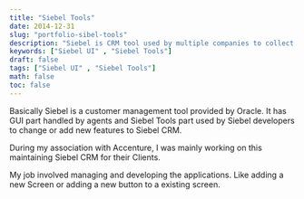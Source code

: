 ```yaml
---
title: "Siebel Tools"
date: 2014-12-31
slug: "portfolio-sibel-tools"
description: "Siebel is CRM tool used by multiple companies to collect information about incident, complaints or leads, opportunities from their customers."
keywords: ["Siebel UI" , "Siebel Tools"]
draft: false
tags: ["Siebel UI" , "Siebel Tools"]
math: false
toc: false
---
```


Basically Siebel is a customer management tool provided by Oracle.  It has GUI part handled by agents and Siebel Tools part used by Siebel developers to change or add new features to Siebel CRM.

During my association with Accenture, I was mainly working on this maintaining Siebel CRM for their Clients.

My job involved managing and developing the applications. Like adding a new Screen or adding a new button to a existing screen.